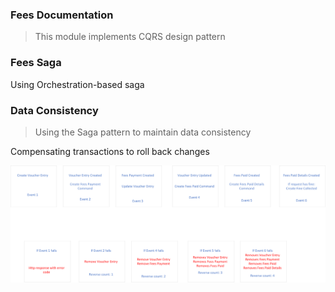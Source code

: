 ### Fees Documentation
> This module implements CQRS design pattern

### Fees Saga 
Using Orchestration-based saga


### Data Consistency
> Using the Saga pattern to maintain data consistency

Compensating transactions to roll back changes

![fees sagas overview](/img/fees_sagas.png)